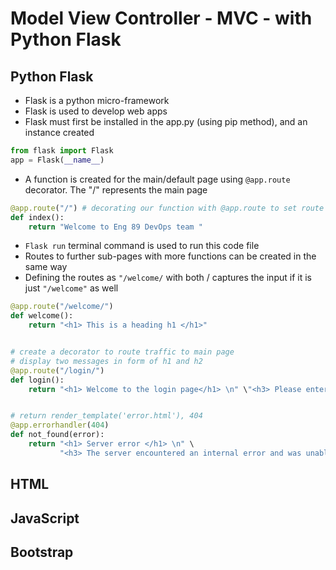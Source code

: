 # Model View Controller - MVC - with Python Flask
## Python Flask
- Flask is a python micro-framework
- Flask is used to develop web apps
- Flask must first be installed in the app.py (using pip method), and an instance created
```python
from flask import Flask
app = Flask(__name__)
```
- A function is created for the main/default page using `@app.route` decorator. The "/" represents the main page
```python
@app.route("/") # decorating our function with @app.route to set route in browser
def index():
    return "Welcome to Eng 89 DevOps team "
```
- `Flask run` terminal command is used to run this code file
- Routes to further sub-pages with more functions can be created in the same way
- Defining the routes as `"/welcome/` with both / captures the input if it is just `"/welcome"` as well
```python
@app.route("/welcome/")
def welcome():
    return "<h1> This is a heading h1 </h1>"


# create a decorator to route traffic to main page
# display two messages in form of h1 and h2
@app.route("/login/")
def login():
    return "<h1> Welcome to the login page</h1> \n" \"<h3> Please enter your login details below: </h2>"


# return render_template('error.html'), 404
@app.errorhandler(404)
def not_found(error):
    return "<h1> Server error </h1> \n" \
           "<h3> The server encountered an internal error and was unable to complete your request. Either the server is overloaded or there is an error in the application. </h3>"
```
## HTML
## JavaScript
## Bootstrap